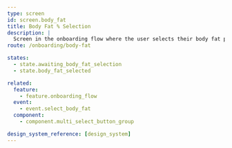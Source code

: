```yaml
---
type: screen
id: screen.body_fat
title: Body Fat % Selection
description: |
  Screen in the onboarding flow where the user selects their body fat percentage from a set of options. Used to personalize macro and calorie recommendations.
route: /onboarding/body-fat

states:
  - state.awaiting_body_fat_selection
  - state.body_fat_selected

related:
  feature:
    - feature.onboarding_flow
  event:
    - event.select_body_fat
  component:
    - component.multi_select_button_group

design_system_reference: [design_system]
---
```

